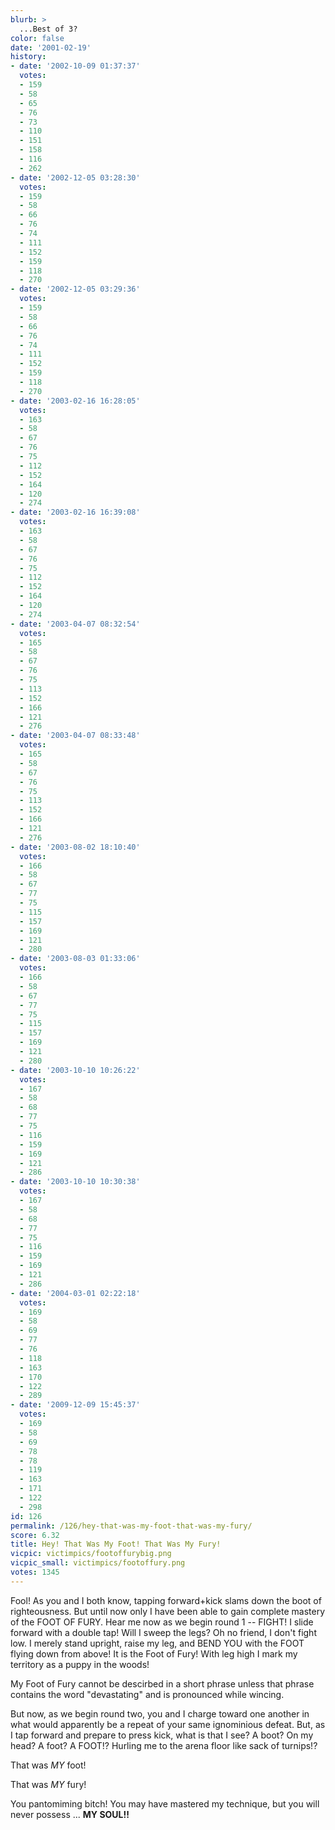 ```yaml
---
blurb: >
  ...Best of 3?
color: false
date: '2001-02-19'
history:
- date: '2002-10-09 01:37:37'
  votes:
  - 159
  - 58
  - 65
  - 76
  - 73
  - 110
  - 151
  - 158
  - 116
  - 262
- date: '2002-12-05 03:28:30'
  votes:
  - 159
  - 58
  - 66
  - 76
  - 74
  - 111
  - 152
  - 159
  - 118
  - 270
- date: '2002-12-05 03:29:36'
  votes:
  - 159
  - 58
  - 66
  - 76
  - 74
  - 111
  - 152
  - 159
  - 118
  - 270
- date: '2003-02-16 16:28:05'
  votes:
  - 163
  - 58
  - 67
  - 76
  - 75
  - 112
  - 152
  - 164
  - 120
  - 274
- date: '2003-02-16 16:39:08'
  votes:
  - 163
  - 58
  - 67
  - 76
  - 75
  - 112
  - 152
  - 164
  - 120
  - 274
- date: '2003-04-07 08:32:54'
  votes:
  - 165
  - 58
  - 67
  - 76
  - 75
  - 113
  - 152
  - 166
  - 121
  - 276
- date: '2003-04-07 08:33:48'
  votes:
  - 165
  - 58
  - 67
  - 76
  - 75
  - 113
  - 152
  - 166
  - 121
  - 276
- date: '2003-08-02 18:10:40'
  votes:
  - 166
  - 58
  - 67
  - 77
  - 75
  - 115
  - 157
  - 169
  - 121
  - 280
- date: '2003-08-03 01:33:06'
  votes:
  - 166
  - 58
  - 67
  - 77
  - 75
  - 115
  - 157
  - 169
  - 121
  - 280
- date: '2003-10-10 10:26:22'
  votes:
  - 167
  - 58
  - 68
  - 77
  - 75
  - 116
  - 159
  - 169
  - 121
  - 286
- date: '2003-10-10 10:30:38'
  votes:
  - 167
  - 58
  - 68
  - 77
  - 75
  - 116
  - 159
  - 169
  - 121
  - 286
- date: '2004-03-01 02:22:18'
  votes:
  - 169
  - 58
  - 69
  - 77
  - 76
  - 118
  - 163
  - 170
  - 122
  - 289
- date: '2009-12-09 15:45:37'
  votes:
  - 169
  - 58
  - 69
  - 78
  - 78
  - 119
  - 163
  - 171
  - 122
  - 298
id: 126
permalink: /126/hey-that-was-my-foot-that-was-my-fury/
score: 6.32
title: Hey! That Was My Foot! That Was My Fury!
vicpic: victimpics/footoffurybig.png
vicpic_small: victimpics/footoffury.png
votes: 1345
---
```


Fool! As you and I both know, tapping forward+kick slams down the boot
of righteousness. But until now only I have been able to gain complete
mastery of the FOOT OF FURY. Hear me now as we begin round 1 -- FIGHT! I
slide forward with a double tap! Will I sweep the legs? Oh no friend, I
don't fight low. I merely stand upright, raise my leg, and BEND YOU with
the FOOT flying down from above! It is the Foot of Fury! With leg high I
mark my territory as a puppy in the woods!

My Foot of Fury cannot be descirbed in a short phrase unless that phrase
contains the word "devastating" and is pronounced while wincing.

But now, as we begin round two, you and I charge toward one another in
what would apparently be a repeat of your same ignominious defeat. But,
as I tap forward and prepare to press kick, what is that I see? A boot?
On my head? A foot? A FOOT!? Hurling me to the arena floor like sack of
turnips!?

That was *MY* foot!

That was *MY* fury!

You pantomiming bitch! You may have mastered my technique, but you will
never possess ... **MY SOUL!!**